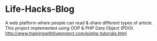 # Life-Hacks-Blog
A web platform where people can read & share different types of article. This project implemented using OOP & PHP Data Object (PDO).
http://www.trainingwithliveproject.com/p/php-tutorials.html
